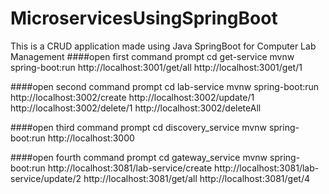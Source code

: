 # MicroservicesUsingSpringBoot
This is a CRUD application made using Java SpringBoot for Computer Lab Management 
####open first command prompt
cd get-service
mvnw spring-boot:run
http://localhost:3001/get/all
http://localhost:3001/get/1

####open second command prompt
cd lab-service
mvnw spring-boot:run
http://localhost:3002/create
http://localhost:3002/update/1
http://localhost:3002/delete/1
http://localhost:3002/deleteAll

####open third command prompt
cd discovery_service
mvnw spring-boot:run
http://localhost:3000

####open fourth command prompt
cd gateway_service
mvnw spring-boot:run
http://localhost:3081/lab-service/create
http://localhost:3081/lab-service/update/2
http://localhost:3081/get/all
http://localhost:3081/get/4
